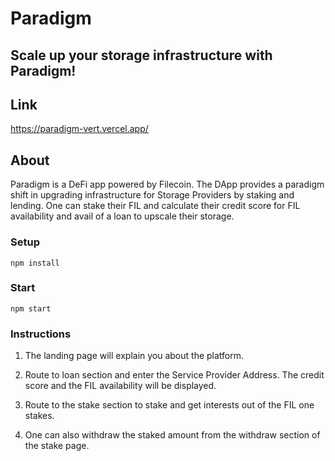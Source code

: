 # Paradigm
## Scale up your storage infrastructure with Paradigm!
## Link
https://paradigm-vert.vercel.app/


## About
Paradigm is a DeFi app powered by Filecoin. The DApp provides a paradigm shift in upgrading infrastructure for Storage Providers by staking and lending.
One can stake their FIL and calculate their credit score for FIL availability and avail of a loan to upscale their storage.

### Setup
```
npm install
```

### Start
```
npm start
```

### Instructions

1. The landing page will explain you about the platform.

2. Route to loan section and enter the Service Provider Address. The credit score and the FIL availability will be displayed.

3. Route to the stake section to stake and get interests out of the FIL one stakes.

4. One can also withdraw the staked amount from the withdraw section of the stake page.